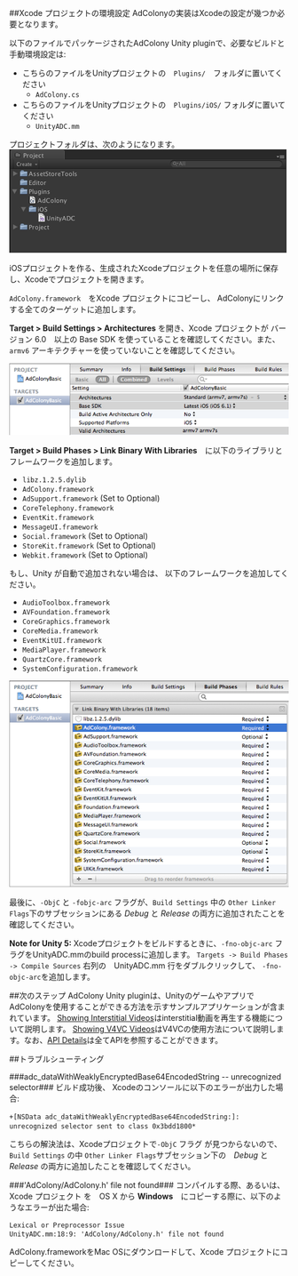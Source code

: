 
##Xcode プロジェクトの環境設定
AdColonyの実装はXcodeの設定が幾つか必要となります。

以下のファイルでパッケージされたAdColony Unity pluginで、必要なビルドと手動環境設定は:
* こちらのファイルをUnityプロジェクトの　`Plugins/`　フォルダに置いてください
  * `AdColony.cs`
* こちらのファイルをUnityプロジェクトの　`Plugins/iOS/` フォルダに置いてください
  * `UnityADC.mm`

プロジェクトフォルダは、次のようになります。  
![Unity Manual Xcode Configuration](assets/unity-project-ios-manual.png)

iOSプロジェクトを作る、生成されたXcodeプロジェクトを任意の場所に保存し、Xcodeでプロジェクトを開きます。

`AdColony.framework`　をXcode プロジェクトにコピーし、 AdColonyにリンクする全てのターゲットに追加します。

 **Target > Build Settings > Architectures** を開き、Xcode プロジェクトが バージョン 6.0　以上の Base SDK を使っていることを確認してください。また、 `armv6` アーキテクチャーを使っていないことを確認してください。

 ![Architectures and Base SDK version](assets/architectures.png)

 **Target > Build Phases > Link Binary With Libraries**　に以下のライブラリとフレームワークを追加します。
* `libz.1.2.5.dylib`
* `AdColony.framework`
* `AdSupport.framework`  (Set to Optional)
* `CoreTelephony.framework`
* `EventKit.framework`
* `MessageUI.framework`
* `Social.framework`  (Set to Optional)
* `StoreKit.framework`  (Set to Optional)
* `Webkit.framework` (Set to Optional)

もし、Unity が自動で追加されない場合は、 以下のフレームワークを追加してください。
* `AudioToolbox.framework`
* `AVFoundation.framework`
* `CoreGraphics.framework`
* `CoreMedia.framework`
* `EventKitUI.framework`
* `MediaPlayer.framework`
* `QuartzCore.framework`
* `SystemConfiguration.framework`

![Frameworks and libraries](assets/frameworks-libraries.png)

最後に、`-ObjC` と `-fobjc-arc` フラグが、`Build Settings` 中の `Other Linker Flags`下のサブセッションにある *Debug*  と *Release* の両方に追加されたことを確認してください。

**Note for Unity 5:** Xcodeプロジェクトをビルドするときに、`-fno-objc-arc` フラグをUnityADC.mmのbuild processに追加します。  `Targets -> Build Phases -> Compile Sources` 右列の　UnityADC.mm 行をダブルクリックして、 `-fno-objc-arc`を追加します。

##次のステップ
AdColony Unity pluginは、UnityのゲームやアプリでAdColonyを使用することができる方法を示すサンプルアプリケーションが含まれています。 [Showing Interstitial Videos](Showing-Interstitial-Videos.md)はinterstitial動画を再生する機能について説明します。 [Showing V4VC Videos](Showing-V4VC-Videos.md)はV4VCの使用方法について説明します。なお、[API Details](API-Details.md)は全てAPIを参照することができます。

##トラブルシューティング

###adc_dataWithWeaklyEncryptedBase64EncodedString -- unrecognized selector###
ビルド成功後、 Xcodeのコンソールに以下のエラーが出力した場合:

`+[NSData adc_dataWithWeaklyEncryptedBase64EncodedString:]: unrecognized selector sent to class 0x3bdd1800*`

こちらの解決法は、Xcodeプロジェクトで`-ObjC` フラグ が見つからないので、 `Build Settings` の中 `Other Linker Flags`サブセッション下の　*Debug*  と *Release* の両方に追加したことを確認してください。

###'AdColony/AdColony.h' file not found###
コンパイルする際、あるいは、Xcode プロジェクト を　OS X から **Windows**　にコピーする際に、以下のようなエラーが出た場合:

```
Lexical or Preprocessor Issue  
UnityADC.mm:18:9: 'AdColony/AdColony.h' file not found
```

AdColony.frameworkをMac OSにダウンロードして、Xcode プロジェクトにコピーしてください。  
